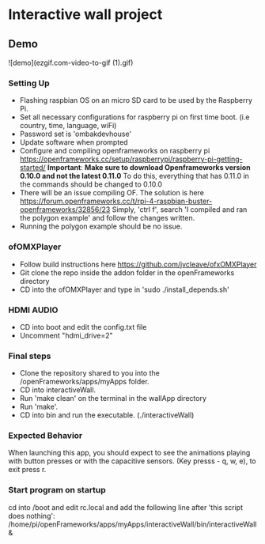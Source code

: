 # Interactive wall project

## Demo
![demo](ezgif.com-video-to-gif (1).gif)

### Setting Up
* Flashing raspbian OS on an micro SD card to be used by the Raspberry Pi.
* Set all necessary configurations for raspberry pi on first time boot. (i.e country, time, language, wiFi)
* Password set is 'ombakdevhouse'
* Update software when prompted
* Configure and compiling openframeworks on raspberry pi https://openframeworks.cc/setup/raspberrypi/raspberry-pi-getting-started/
  **Important**: **Make sure to download Openframeworks version 0.10.0 and not the latest 0.11.0** To do this, everything that has 0.11.0 in     the commands should be changed to 0.10.0
* There will be an issue compiling OF. The solution is here https://forum.openframeworks.cc/t/rpi-4-raspbian-buster-openframeworks/32856/23
  Simply, 'ctrl f', search 'I compiled and ran the polygon example' and follow the changes written.
* Running the polygon example should be no issue.

### ofOMXPlayer
* Follow build instructions here https://github.com/jvcleave/ofxOMXPlayer
* Git clone the repo inside the addon folder in the openFrameworks directory
* CD into the ofOMXPlayer and type in 'sudo ./install_depends.sh'

### HDMI AUDIO
* CD into boot and edit the config.txt file
* Uncomment "hdmi_drive=2"


### Final steps
* Clone the repository shared to you into the /openFrameworks/apps/myApps folder.
* CD into interactiveWall.
* Run 'make clean' on the terminal in the wallApp directory
* Run 'make'.
* CD into bin and run the executable. (./interactiveWall)

### Expected Behavior
When launching this app, you should expect to see the animations playing with button presses or with the capacitive sensors.
(Key presss - q, w, e), to exit press r.

### Start program on startup
cd into /boot and edit rc.local and add the following line after 'this script does nothing':
/home/pi/openFrameworks/apps/myApps/interactiveWall/bin/interactiveWall &


